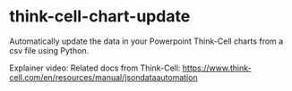 # think-cell-chart-update
Automatically update the data in your Powerpoint Think-Cell charts from a csv file using Python.

Explainer video: 
Related docs from Think-Cell: https://www.think-cell.com/en/resources/manual/jsondataautomation
